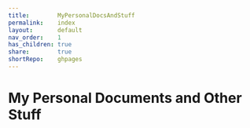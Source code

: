 ```yaml
---  
title:        MyPersonalDocsAndStuff  
permalink:    index  
layout:       default  
nav_order:    1  
has_children: true  
share:        true  
shortRepo:    ghpages    
---  
```

    
# My Personal Documents and Other Stuff